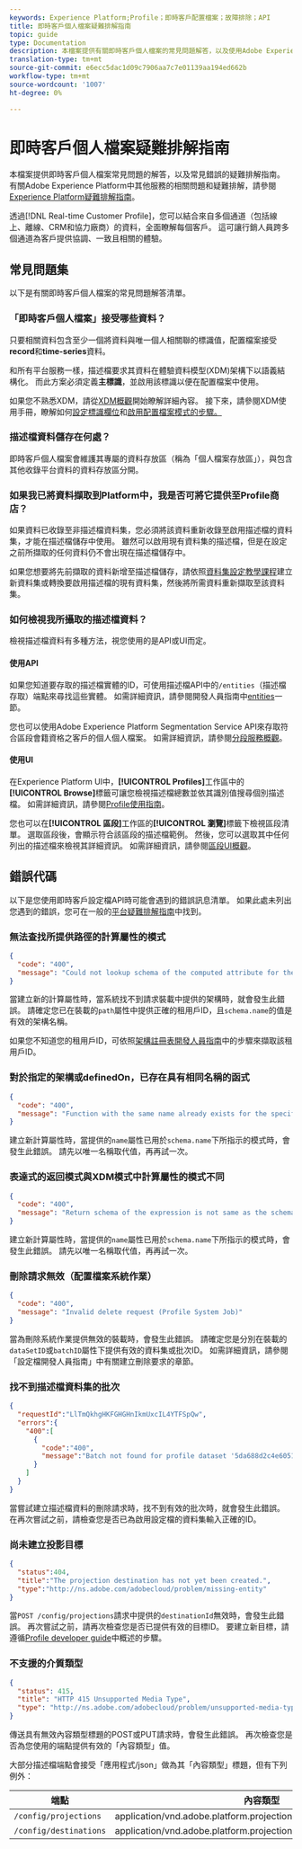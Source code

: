 ```yaml
---
keywords: Experience Platform;Profile；即時客戶配置檔案；故障排除；API
title: 即時客戶個人檔案疑難排解指南
topic: guide
type: Documentation
description: 本檔案提供有關即時客戶個人檔案的常見問題解答，以及使用Adobe Experience Platform處理個人檔案資料時常見錯誤的疑難排解指南。
translation-type: tm+mt
source-git-commit: e6ecc5dac1d09c7906aa7c7e01139aa194ed662b
workflow-type: tm+mt
source-wordcount: '1007'
ht-degree: 0%

---
```



# 即時客戶個人檔案疑難排解指南

本檔案提供即時客戶個人檔案常見問題的解答，以及常見錯誤的疑難排解指南。 有關Adobe Experience Platform中其他服務的相關問題和疑難排解，請參閱[ Experience Platform疑難排解指南](../landing/troubleshooting.md)。

透過[!DNL Real-time Customer Profile]，您可以結合來自多個通道（包括線上、離線、CRM和協力廠商）的資料，全面瞭解每個客戶。 這可讓行銷人員跨多個通道為客戶提供協調、一致且相關的體驗。

## 常見問題集

以下是有關即時客戶個人檔案的常見問題解答清單。

### 「即時客戶個人檔案」接受哪些資料？

只要相關資料包含至少一個將資料與唯一個人相關聯的標識值，配置檔案接受&#x200B;**record**&#x200B;和&#x200B;**time-series**&#x200B;資料。

和所有平台服務一樣，描述檔要求其資料在體驗資料模型(XDM)架構下以語義結構化。 而此方案必須定義&#x200B;**主標識**，並啟用該標識以便在配置檔案中使用。

如果您不熟悉XDM，請從[XDM概觀](../xdm/home.md)開始瞭解詳細內容。 接下來，請參閱XDM使用手冊，瞭解如何[設定標識欄位](../xdm/tutorials/create-schema-ui.md#identity-field)和[啟用配置檔案模式的步驟。](../xdm/tutorials/create-schema-ui.md#profile)

### 描述檔資料儲存在何處？

即時客戶個人檔案會維護其專屬的資料存放區（稱為「個人檔案存放區」），與包含其他收錄平台資料的資料存放區分開。

### 如果我已將資料擷取到Platform中，我是否可將它提供至Profile商店？

如果資料已收錄至非描述檔資料集，您必須將該資料重新收錄至啟用描述檔的資料集，才能在描述檔儲存中使用。 雖然可以啟用現有資料集的描述檔，但是在設定之前所擷取的任何資料仍不會出現在描述檔儲存中。

如果您想要將先前擷取的資料新增至描述檔儲存，請依照[資料集設定教學課程](./tutorials/dataset-configuration.md)建立新資料集或轉換要啟用描述檔的現有資料集，然後將所需資料重新擷取至該資料集。

### 如何檢視我所攝取的描述檔資料？

檢視描述檔資料有多種方法，視您使用的是API或UI而定。

#### 使用API

如果您知道要存取的描述檔實體的ID，可使用描述檔API中的`/entities`（描述檔存取）端點來尋找這些實體。 如需詳細資訊，請參閱開發人員指南中[entities](./api/entities.md)一節。

您也可以使用Adobe Experience Platform Segmentation Service API來存取符合區段會籍資格之客戶的個人個人檔案。 如需詳細資訊，請參閱[分段服務概觀](../segmentation/home.md)。

#### 使用UI

在Experience Platform UI中，**[!UICONTROL Profiles]**&#x200B;工作區中的&#x200B;**[!UICONTROL Browse]**&#x200B;標籤可讓您檢視描述檔總數並依其識別值搜尋個別描述檔。 如需詳細資訊，請參閱[Profile使用指南](./ui/user-guide.md)。

您也可以在&#x200B;**[!UICONTROL 區段]**&#x200B;工作區的&#x200B;**[!UICONTROL 瀏覽]**&#x200B;標籤下檢視區段清單。 選取區段後，會顯示符合該區段的描述檔範例。 然後，您可以選取其中任何列出的描述檔來檢視其詳細資訊。 如需詳細資訊，請參閱[區段UI概觀](../segmentation/ui/overview.md)。

## 錯誤代碼

以下是您使用即時客戶設定檔API時可能會遇到的錯誤訊息清單。 如果此處未列出您遇到的錯誤，您可在一般的[平台疑難排解指南](../landing/troubleshooting.md)中找到。

### 無法查找所提供路徑的計算屬性的模式

```json
{
  "code": "400",
  "message": "Could not lookup schema of the computed attribute for the provided path"
}
```

當建立新的計算屬性時，當系統找不到請求裝載中提供的架構時，就會發生此錯誤。 請確定您已在裝載的`path`屬性中提供正確的租用戶ID，且`schema.name`的值是有效的架構名稱。

如果您不知道您的租用戶ID，可依照[架構註冊表開發人員指南](../xdm/api/getting-started.md)中的步驟來擷取該租用戶ID。

### 對於指定的架構或definedOn，已存在具有相同名稱的函式

```json
{
  "code": "400",
  "message": "Function with the same name already exists for the specified schema or definedOn"
}
```

建立新計算屬性時，當提供的`name`屬性已用於`schema.name`下所指示的模式時，會發生此錯誤。 請先以唯一名稱取代值，再再試一次。

### 表達式的返回模式與XDM模式中計算屬性的模式不同

```json
{
  "code": "400",
  "message": "Return schema of the expression is not same as the schema of the computed attribute in the XDM schema"
}
```

建立新計算屬性時，當提供的`name`屬性已用於`schema.name`下所指示的模式時，會發生此錯誤。 請先以唯一名稱取代值，再再試一次。

### 刪除請求無效（配置檔案系統作業）

```json
{
  "code": "400",
  "message": "Invalid delete request (Profile System Job)"
}
```

當為刪除系統作業提供無效的裝載時，會發生此錯誤。 請確定您是分別在裝載的`dataSetID`或`batchID`屬性下提供有效的資料集或批次ID。 如需詳細資訊，請參閱「設定檔開發人員指南」中有關建立刪除要求的章節。[](./api/profile-system-jobs.md#create-a-delete-request)

### 找不到描述檔資料集的批次

```json
{
  "requestId":"LlTmQkhgHKFGHGHnIkmUxcIL4YTFSpQw",
  "errors":{
    "400":[
      {
        "code":"400",
        "message":"Batch not found for profile dataset '5da688d2c4e60518ad25b7b1'"
      }
    ]
  }
}
```

當嘗試建立描述檔資料的刪除請求時，找不到有效的批次時，就會發生此錯誤。 在再次嘗試之前，請檢查您是否已為啟用設定檔的資料集輸入正確的ID。

### 尚未建立投影目標

```json
{
  "status":404,
  "title":"The projection destination has not yet been created.",
  "type":"http://ns.adobe.com/adobecloud/problem/missing-entity"
}
```

當`POST /config/projections`請求中提供的`destinationId`無效時，會發生此錯誤。 再次嘗試之前，請再次檢查您是否已提供有效的目標ID。 要建立新目標，請遵循[Profile developer guide](./api/edge-projections.md#create-a-destination)中概述的步驟。

### 不支援的介質類型

```json
{
  "status": 415,
  "title": "HTTP 415 Unsupported Media Type",
  "type": "http://ns.adobe.com/adobecloud/problem/unsupported-media-type"
}
```

傳送具有無效內容類型標題的POST或PUT請求時，會發生此錯誤。 再次檢查您是否為您使用的端點提供有效的「內容類型」值。

大部分描述檔端點會接受「應用程式/json」做為其「內容類型」標題，但有下列例外：

| 端點 | 內容類型 |
| --- | --- |
| `/config/projections` | application/vnd.adobe.platform.projectionConfig+json;version=1 |
| `/config/destinations` | application/vnd.adobe.platform.projectionDestination+json;version=1 |